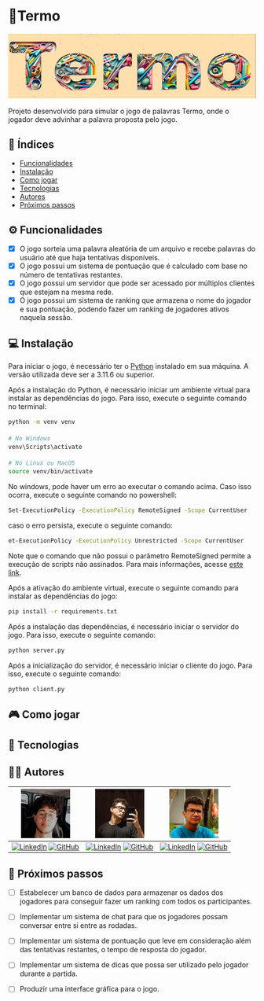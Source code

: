 # 🧩Termo

![TERMO](./img/Termo.png)

Projeto desenvolvido para simular o jogo de palavras Termo, onde o jogador deve advinhar a palavra proposta pelo jogo.

## 🔑 Índices

- [Funcionalidades](#-funcionalidades)
- [Instalação](#-instalação)
- [Como jogar](#-como-jogar)
- [Tecnologias](#-tecnologias)
- [Autores](#-autores)
- [Próximos passos](#-próximos-passos)	

## ⚙️ Funcionalidades
- [x] O jogo sorteia uma palavra aleatória de um arquivo e recebe palavras do usuário até que haja tentativas disponíveis.
- [x] O jogo possui um sistema de pontuação que é calculado com base no número de tentativas restantes.
- [x] O jogo possui um servidor que pode ser acessado por múltiplos clientes que estejam na mesma rede.
- [x] O jogo possui um sistema de ranking que armazena o nome do jogador e sua pontuação, podendo fazer um ranking de jogadores ativos naquela sessão.
  
## 💻 Instalação

Para iniciar o jogo, é necessário ter o [Python](https://www.python.org/downloads/) instalado em sua máquina. A versão utilizada deve ser a 3.11.6 ou superior.

Após a instalação do Python, é necessário iniciar um ambiente virtual para instalar as dependências do jogo. Para isso, execute o seguinte comando no terminal:


```bash
python -m venv venv

# No Windows
venv\Scripts\activate

# No Linux ou MacOS
source venv/bin/activate
```

No windows, pode haver um erro ao executar o comando acima. Caso isso ocorra, execute o seguinte comando no powershell:

```bash
Set-ExecutionPolicy -ExecutionPolicy RemoteSigned -Scope CurrentUser
```

caso o erro persista, execute o seguinte comando:

```bash
et-ExecutionPolicy -ExecutionPolicy Unrestricted -Scope CurrentUser
```

Note que o comando que não possui o parâmetro RemoteSigned permite a execução de scripts não assinados. Para mais informações, acesse [este link](https://docs.microsoft.com/pt-br/powershell/module/microsoft.powershell.core/about/about_execution_policies?view=powershell-7.1).

Após a ativação do ambiente virtual, execute o seguinte comando para instalar as dependências do jogo:

```bash
pip install -r requirements.txt
```

Após a instalação das dependências, é necessário iniciar o servidor do jogo. Para isso, execute o seguinte comando:

```bash
python server.py
```

Após a inicialização do servidor, é necessário iniciar o cliente do jogo. Para isso, execute o seguinte comando:

```bash
python client.py
```

## 🎮 Como jogar

## 🚀 Tecnologias

## 👨‍💻 Autores


| <img src="./img/adielPerfilGithub.jpg" width="100" height="100"> | <img src="./img/caioPerfilGithub.png" width="100" height="100"> | <img src="./img/carlosPerfilGithub.jpg" width="100" height="100"> |
|:---:|:---:|:---:|
| [![LinkedIn](https://img.shields.io/badge/LinkedIn-Adiel-blue)](https://www.linkedin.com/in/adiel-melo-073009273/) [![GitHub](https://img.shields.io/badge/GitHub-AdielSM-black)](https://github.com/AdielSM) | [![LinkedIn](https://img.shields.io/badge/LinkedIn-Caio-blue)](https://www.linkedin.com/in/caio-soares-8b8a81251) [![GitHub](https://img.shields.io/badge/GitHub-Caio1-black)](https://github.com/caiosoares1) | [![LinkedIn](https://img.shields.io/badge/LinkedIn-Carlos-blue)](https://www.linkedin.com/in/jovemcarlos/) [![GitHub](https://img.shields.io/badge/GitHub-CarlosTI-black)](https://github.com/JovemCarlosTI) |




## 👟 Próximos passos

- [ ] Estabelecer um banco de dados para armazenar os dados dos jogadores para conseguir fazer um ranking com todos os participantes.

- [ ] Implementar um sistema de chat para que os jogadores possam conversar entre si entre as rodadas.

- [ ] Implementar um sistema de pontuação que leve em consideração além das tentativas restantes, o tempo de resposta do jogador.

- [ ] Implementar um sistema de dicas que possa ser utilizado pelo jogador durante a partida.

- [ ] Produzir uma interface gráfica para o jogo.